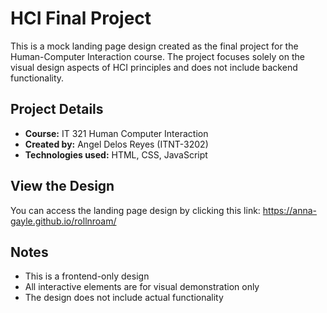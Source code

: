# HCI Final Project

This is a mock landing page design created as the final project for the Human-Computer Interaction course. The project focuses solely on the visual design aspects of HCI principles and does not include backend functionality.

## Project Details
- **Course:** IT 321 Human Computer Interaction
- **Created by:** Angel Delos Reyes (ITNT-3202)
- **Technologies used:** HTML, CSS, JavaScript

## View the Design
You can access the landing page design by clicking this link: https://anna-gayle.github.io/rollnroam/

## Notes
- This is a frontend-only design
- All interactive elements are for visual demonstration only
- The design does not include actual functionality
